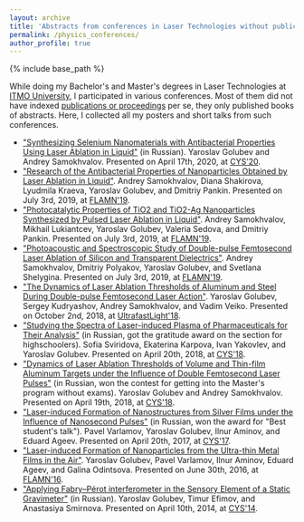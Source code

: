 ```yaml
---
layout: archive
title: 'Abstracts from conferences in Laser Technologies without publications'
permalink: /physics_conferences/
author_profile: true
---
```


{% include base_path %}

While doing my Bachelor's and Master's degrees in Laser Technologies at <a href="https://en.itmo.ru/">ITMO University</a>, I participated in various conferences.
Most of them did not have indexed <a href="https://areyde.com/publications/">publications or proceedings</a> per se, they only published books of abstracts.
Here, I collected all my posters and short talks from such conferences.

* <a href="https://kmu.itmo.ru/digests/article/4423">"Synthesizing Selenium Nanomaterials with Antibacterial Properties Using Laser Ablation in Liquid"</a> (in Russian).
  Yaroslav Golubev and Andrey Samokhvalov. Presented on April 17th, 2020, at [CYS'20](https://kmu.itmo.ru/static/English/54/English).
* <a href="https://www.spsl.nsc.ru/FullText/konfe/FLAMN-19.pdf">"Research of the Antibacterial Properties of Nanoparticles Obtained by Laser Ablation in Liquid"</a>.
  Andrey Samokhvalov, Diana Shakirova, Lyudmila Kraeva, Yaroslav Golubev, and Dmitriy Pankin. Presented on July 3rd, 2019, at [FLAMN'19](https://flamn.itmo.ru/).
* <a href="https://www.spsl.nsc.ru/FullText/konfe/FLAMN-19.pdf#page=167">"Photocatalytic Properties of TiO2 and TiO2-Ag Nanoparticles Synthesized by Pulsed Laser Ablation in Liquid"</a>.
  Andrey Samokhvalov, Mikhail Lukiantcev, Yaroslav Golubev, Valeria Sedova, and Dmitriy Pankin. Presented on July 3rd, 2019, at [FLAMN'19](https://flamn.itmo.ru/).
* <a href="https://www.spsl.nsc.ru/FullText/konfe/FLAMN-19.pdf#page=196">"Photoacoustic and Spectroscopic Study of Double-pulse Femtosecond Laser Ablation of Silicon and Transparent Dielectrics"</a>.
  Andrey Samokhvalov, Dmitriy Polyakov, Yaroslav Golubev, and Svetlana Shelygina. Presented on July 3rd, 2019, at [FLAMN'19](https://flamn.itmo.ru/).
* <a href="https://news.itmo.ru/en/news/8299/">"The Dynamics of Laser Ablation Thresholds of Aluminum and Steel During Double-pulse Femtosecond Laser Action"</a>. 
  Yaroslav Golubev, Sergey Kudryashov, Andrey Samokhvalov, and Vadim Veiko. Presented on October 2nd, 2018, at [UltrafastLight'18](https://ultrafastlight.lebedev.ru/).
* <a href="https://areyde.com/files/cys2018/advisory.pdf">"Studying the Spectra of Laser-induced Plasma of Pharmaceuticals for Their Analysis"</a> (in Russian, got the gratitude award on the section for highschoolers).
  Sofia Sviridova, Ekaterina Karpova, Ivan Yakovlev, and Yaroslav Golubev. Presented on April 20th, 2018, at [CYS'18](https://kmu.itmo.ru/static/English/54/English).
* <a href="https://areyde.com/files/cys2018/abstract.pdf">"Dynamics of Laser Ablation Thresholds of Volume and Thin-film Aluminum Targets under the Influence of Double Femtosecond Laser Pulses"</a> (in Russian, won the contest for getting into the Master's program without exams).
  Yaroslav Golubev and Andrey Samokhvalov. Presented on April 19th, 2018, at [CYS'18](https://kmu.itmo.ru/static/English/54/English).
* <a href="https://areyde.com/files/cys2017/abstract.pdf">"Laser-induced Formation of Nanostructures from Silver Films under the Influence of Nanosecond Pulses"</a> (in Russian, won the award for "Best student's talk").
  Pavel Varlamov, Yaroslav Golubev, Ilnur Aminov, and Eduard Ageev. Presented on April 20th, 2017, at [CYS'17](https://kmu.itmo.ru/static/English/54/English).
* <a href="https://areyde.com/files/flamn2016/book_of_abstracts.pdf#page=138">"Laser-induced Formation of Nanoparticles from the Ultra-thin Metal Films in the Air"</a>.
  Yaroslav Golubev, Pavel Varlamov, Ilnur Aminov, Eduard Ageev, and Galina Odintsova. Presented on June 30th, 2016, at [FLAMN'16](https://flamn.itmo.ru/).
* <a href="https://areyde.com/files/cys2014/abstract.pdf">"Applying Fabry–Pérot interferometer in the Sensory Element of a Static Gravimeter"</a> (in Russian).
  Yaroslav Golubev, Timur Efimov, and Anastasiya Smirnova. Presented on April 10th, 2014, at [CYS'14](https://kmu.itmo.ru/static/English/54/English).